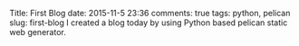 Title: First Blog
date: 2015-11-5 23:36
comments: true
tags: python, pelican
slug: first-blog
I created a blog today by using Python based pelican static web generator.
